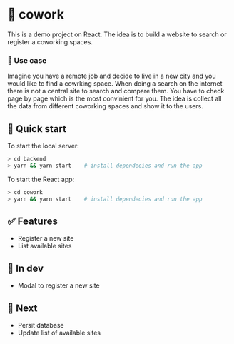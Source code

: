 # 💼 cowork

This is a demo project on React. The idea is to build a website to search or register a coworking spaces.

### 🤝 Use case

Imagine you have a remote job and decide to live in a new city and you would like to find a cowrking space. When doing a search on the internet there is not a central site to search and compare them. You have to check page by page which is the most convinient for you.
The idea is collect all the data from different coworking spaces and show it to the users.

## 🚀 Quick start

To start the local server:

```sh
> cd backend
> yarn && yarn start    # install dependecies and run the app
```

To start the React app:

```sh
> cd cowork
> yarn && yarn start    # install dependecies and run the app
```

## ✅ Features

- Register a new site
- List available sites

## 🚧 In dev

- Modal to register a new site

## 👀 Next

- Persit database
- Update list of available sites
